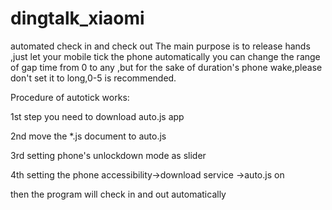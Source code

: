 # dingtalk_xiaomi
 automated check in and check out
The main purpose is to release hands ,just let your mobile tick the phone automatically
you can change the range of gap time from 0 to any ,but for the sake of duration's phone wake,please don't set it to long,0-5 is recommended.

Procedure of autotick works:

1st step you need to download auto.js app

2nd move the *.js document to auto.js

3rd setting phone's unlockdown mode as slider

4th setting the phone accessibility->download service ->auto.js on

then the program will check in and out automatically
